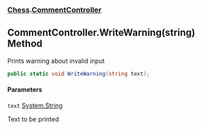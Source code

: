 ### [Chess](Chess.md 'Chess').[CommentController](Chess.CommentController.md 'Chess.CommentController')

## CommentController.WriteWarning(string) Method

Prints warning about invalid input

```csharp
public static void WriteWarning(string text);
```
#### Parameters

<a name='Chess.CommentController.WriteWarning(string).text'></a>

`text` [System.String](https://docs.microsoft.com/en-us/dotnet/api/System.String 'System.String')

Text to be printed